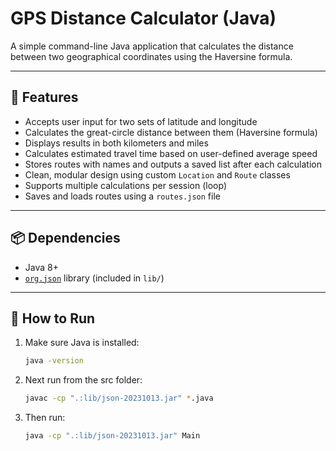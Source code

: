 # GPS Distance Calculator (Java)

A simple command-line Java application that calculates the distance between two geographical coordinates using the Haversine formula.

---

## 🌟 Features

- Accepts user input for two sets of latitude and longitude
- Calculates the great-circle distance between them (Haversine formula)
- Displays results in both kilometers and miles
- Calculates estimated travel time based on user-defined average speed
- Stores routes with names and outputs a saved list after each calculation
- Clean, modular design using custom `Location` and `Route` classes
- Supports multiple calculations per session (loop)
- Saves and loads routes using a `routes.json` file

---

## 📦 Dependencies

- Java 8+
- [`org.json`](https://github.com/stleary/JSON-java) library (included in `lib/`)

---

## 🔧 How to Run

1. Make sure Java is installed:
   ```bash
   java -version
2. Next run from the src folder:
   ```bash
   javac -cp ".:lib/json-20231013.jar" *.java
3. Then run:
   ```bash
   java -cp ".:lib/json-20231013.jar" Main